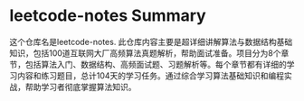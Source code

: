 # leetcode-notes Summary

这个仓库名是leetcode-notes. 此仓库内容主要是超详细讲解算法与数据结构基础知识，包括100道互联网大厂高频算法真题解析，帮助面试准备。项目分为8个章节，包括算法入门、数据结构、高频面试题、习题解析等。每个章节都有详细的学习内容和练习题目，总计104天的学习任务。通过综合学习算法基础知识和编程实战，帮助学习者彻底掌握算法知识。